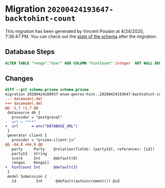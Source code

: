 # Migration `20200424193647-backtohint-count`

This migration has been generated by Vincent Poulain at 4/24/2020, 7:36:47 PM.
You can check out the [state of the schema](./schema.prisma) after the migration.

## Database Steps

```sql
ALTER TABLE "renga"."User" ADD COLUMN "hintCount" integer  NOT NULL DEFAULT 3;
```

## Changes

```diff
diff --git schema.prisma schema.prisma
migration 20200424180937-enum-genres-hint..20200424193647-backtohint-count
--- datamodel.dml
+++ datamodel.dml
@@ -1,7 +1,7 @@
 datasource db {
   provider = "postgresql"
-  url = "***"
+  url      = env("DATABASE_URL")
 }
 generator client {
   provider = "prisma-client-js"
@@ -64,8 +64,9 @@
   party     Party    @relation(fields: [partyId], references: [id])
   partyId   String
   score     Int      @default(0)
   rengas    Renga[]
+  hintCount Int      @default(3)
 }
 model Submission {
   id         Int      @default(autoincrement()) @id
```
